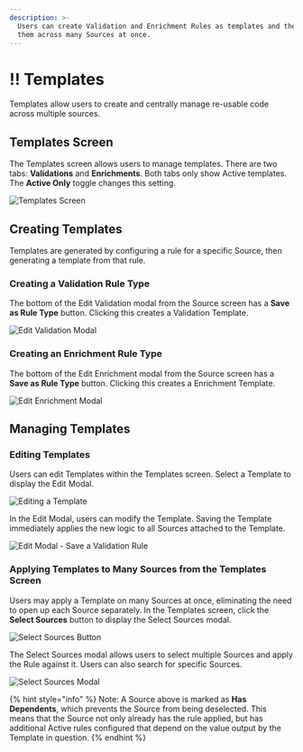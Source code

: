 ```yaml
---
description: >-
  Users can create Validation and Enrichment Rules as templates and then apply
  them across many Sources at once.
---
```


# !! Templates

Templates allow users to create and centrally manage re-usable code across multiple sources.

## Templates Screen

The Templates screen allows users to manage templates. There are two tabs: **Validations** and **Enrichments**. Both tabs only show Active templates. The **Active Only** toggle changes this setting.

![Templates Screen](../.gitbook/assets/templates-page.png)

## Creating Templates

Templates are generated by configuring a rule for a specific Source, then generating a template from that rule.

### Creating a Validation Rule Type

The bottom of the Edit Validation modal from the Source screen has a **Save as Rule Type** button. Clicking this creates a Validation Template.

![Edit Validation Modal](../.gitbook/assets/image%20%28185%29.png)

### Creating an Enrichment Rule Type

The bottom of the Edit Enrichment modal from the Source screen has a **Save as Rule Type** button. Clicking this creates a Enrichment Template.

![Edit Enrichment Modal](../.gitbook/assets/image%20%2820%29.png)

## Managing Templates

### Editing Templates

Users can edit Templates within the Templates screen. Select a Template to display the Edit Modal.

![Editing a Template](../.gitbook/assets/editing-a-template.png)

In the Edit Modal, users can modify the Template. Saving the Template immediately applies the new logic to all Sources attached to the Template.

![Edit Modal - Save a Validation Rule](../.gitbook/assets/image%20%28161%29.png)

### Applying Templates to Many Sources from the Templates Screen

Users may apply a Template on many Sources at once, eliminating the need to open up each Source separately. In the Templates screen, click the **Select Sources** button to display the Select Sources modal.

![Select Sources Button](../.gitbook/assets/select-sources-button.png)

The Select Sources modal allows users to select multiple Sources and apply the Rule against it. Users can also search for specific Sources.

![Select Sources Modal](../.gitbook/assets/image%20%2815%29.png)

{% hint style="info" %}
Note: A Source above is marked as **Has Dependents**, which prevents the Source from being deselected. This means that the Source not only already has the rule applied, but has additional Active rules configured that depend on the value output by the Template in question.
{% endhint %}

